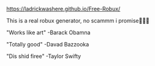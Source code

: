 https://ladrickwashere.github.io/Free-Robux/

This is a real robux generator, no scammm i promise💯💯💯

"Works like art" -Barack Obamna

"Totally good" -Davad Bazzooka

"Dis shid firee" -Taylor Swifty
